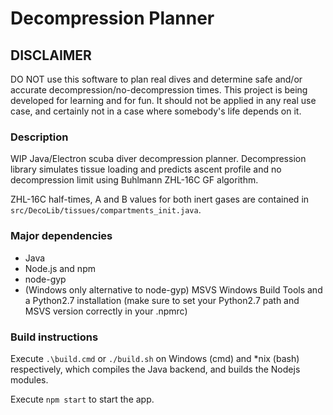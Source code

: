 # Decompression Planner

## DISCLAIMER

DO NOT use this software to plan real dives and determine safe and/or accurate decompression/no-decompression times. This project is being developed for learning and for fun. It should not be applied in any real use case, and certainly not in a case where somebody's life depends on it.

### Description

WIP Java/Electron scuba diver decompression planner. Decompression library simulates tissue loading and predicts ascent profile and no decompression limit using Buhlmann ZHL-16C GF algorithm.

ZHL-16C half-times, A and B values for both inert gases are contained in `src/DecoLib/tissues/compartments_init.java`.

### Major dependencies

 - Java
 - Node.js and npm
 - node-gyp 
 - (Windows only alternative to node-gyp) MSVS Windows Build Tools and a Python2.7 installation (make sure to set your Python2.7 path and MSVS version correctly in your .npmrc)

### Build instructions

Execute `.\build.cmd` or `./build.sh` on Windows (cmd) and *nix (bash) respectively, which compiles the Java backend, and builds the Nodejs modules.

Execute `npm start` to start the app.

